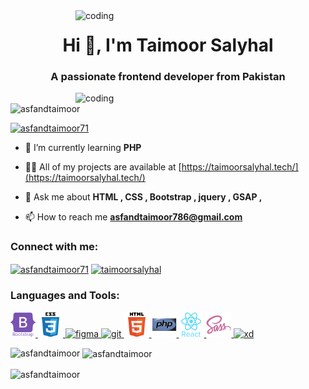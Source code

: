 <img align="right" width="400" src="https://webkype.com/assets/img/banner/ecc3882e29654a291f8824494979145b.gif" alt="coding" />
<h1 align="center">Hi 👋, I'm Taimoor Salyhal</h1>
<h3 align="center">A passionate frontend developer from Pakistan</h3>

<img align="right" width="400" src="https://cdn.dribbble.com/users/1894420/screenshots/14032021/media/a85f637f1eb4cd5efdd307f9760472a1.gif" alt="coding" />
<p align="left"> <img src="https://komarev.com/ghpvc/?username=asfandtaimoor&label=Profile%20views&color=0e75b6&style=flat" alt="asfandtaimoor" /> </p>

<p align="left"> <a href="https://twitter.com/asfandtaimoor71" target="blank"><img src="https://img.shields.io/twitter/follow/asfandtaimoor71?logo=twitter&style=for-the-badge" alt="asfandtaimoor71" /></a> </p>

- 🌱 I’m currently learning **PHP**

- 👨‍💻 All of my projects are available at [https://taimoorsalyhal.tech/](https://taimoorsalyhal.tech/)

- 💬 Ask me about **HTML , CSS , Bootstrap , jquery , GSAP ,**

- 📫 How to reach me **asfandtaimoor786@gmail.com**

<h3 align="left">Connect with me:</h3>
<p align="left">
<a href="https://twitter.com/asfandtaimoor71" target="blank"><img align="center" src="https://raw.githubusercontent.com/rahuldkjain/github-profile-readme-generator/master/src/images/icons/Social/twitter.svg" alt="asfandtaimoor71" height="30" width="40" /></a>
<a href="https://instagram.com/taimoorsalyhal" target="blank"><img align="center" src="https://raw.githubusercontent.com/rahuldkjain/github-profile-readme-generator/master/src/images/icons/Social/instagram.svg" alt="taimoorsalyhal" height="30" width="40" /></a>
</p>

<h3 align="left">Languages and Tools:</h3>
<p align="left"> <a href="https://getbootstrap.com" target="_blank" rel="noreferrer"> <img src="https://raw.githubusercontent.com/devicons/devicon/master/icons/bootstrap/bootstrap-plain-wordmark.svg" alt="bootstrap" width="40" height="40"/> </a> <a href="https://www.w3schools.com/css/" target="_blank" rel="noreferrer"> <img src="https://raw.githubusercontent.com/devicons/devicon/master/icons/css3/css3-original-wordmark.svg" alt="css3" width="40" height="40"/> </a> <a href="https://www.figma.com/" target="_blank" rel="noreferrer"> <img src="https://www.vectorlogo.zone/logos/figma/figma-icon.svg" alt="figma" width="40" height="40"/> </a> <a href="https://git-scm.com/" target="_blank" rel="noreferrer"> <img src="https://www.vectorlogo.zone/logos/git-scm/git-scm-icon.svg" alt="git" width="40" height="40"/> </a> <a href="https://www.w3.org/html/" target="_blank" rel="noreferrer"> <img src="https://raw.githubusercontent.com/devicons/devicon/master/icons/html5/html5-original-wordmark.svg" alt="html5" width="40" height="40"/> </a> <a href="https://www.php.net" target="_blank" rel="noreferrer"> <img src="https://raw.githubusercontent.com/devicons/devicon/master/icons/php/php-original.svg" alt="php" width="40" height="40"/> </a> <a href="https://reactjs.org/" target="_blank" rel="noreferrer"> <img src="https://raw.githubusercontent.com/devicons/devicon/master/icons/react/react-original-wordmark.svg" alt="react" width="40" height="40"/> </a> <a href="https://sass-lang.com" target="_blank" rel="noreferrer"> <img src="https://raw.githubusercontent.com/devicons/devicon/master/icons/sass/sass-original.svg" alt="sass" width="40" height="40"/> </a> <a href="https://www.adobe.com/products/xd.html" target="_blank" rel="noreferrer"> <img src="https://cdn.worldvectorlogo.com/logos/adobe-xd.svg" alt="xd" width="40" height="40"/> </a> </p>

<p><img align="left" src="https://github-readme-stats.vercel.app/api/top-langs?username=asfandtaimoor&show_icons=true&locale=en&layout=compact" alt="asfandtaimoor" /></p>

<p>&nbsp;<img align="center" src="https://github-readme-stats.vercel.app/api?username=asfandtaimoor&show_icons=true&locale=en" alt="asfandtaimoor" /></p>

<p><img align="center" src="https://github-readme-streak-stats.herokuapp.com/?user=asfandtaimoor&" alt="asfandtaimoor" /></p>
